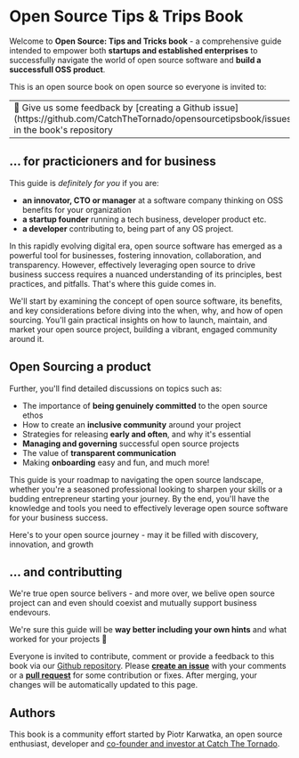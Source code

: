 # Open Source Tips & Trips Book

Welcome to **Open Source: Tips and Tricks book**  - a comprehensive guide intended to empower both **startups and established enterprises** to successfully navigate the world of open source software and **build a successfull OSS product**.

This is an open source book on open source so everyone is invited to:
<table>
    <tr>
        <td valign="top" width="50%">📣 Give us some feedback by [creating a Github issue](https://github.com/CatchTheTornado/opensourcetipsbook/issues) in the book's repository</td>
        <td valign="top" width="50%">👩‍💻 Contribute to the book by [creating a pull request](https://github.com/CatchTheTornado/opensourcetipsbook/pulls) with any kind of improvements, amendments or new content.</td>
    </tr>
</table>

## ... for practicioners and for business

This guide is *definitely for you* if you are:
- **an innovator, CTO or manager** at a software company thinking on OSS benefits for your organization
- **a startup founder** running a tech business, developer product etc.
- **a developer** contributing to, being part of any OS project.

In this rapidly evolving digital era, open source software has emerged as a powerful tool for businesses, fostering innovation, collaboration, and transparency. However, effectively leveraging open source to drive business success requires a nuanced understanding of its principles, best practices, and pitfalls. That's where this guide comes in.

We'll start by examining the concept of open source software, its benefits, and key considerations before diving into the when, why, and how of open sourcing. You'll gain practical insights on how to launch, maintain, and market your open source project, building a vibrant, engaged community around it.

## Open Sourcing a product

Further, you'll find detailed discussions on topics such as:
- The importance of **being genuinely committed** to the open source ethos
- How to create an **inclusive community** around your project
- Strategies for releasing **early and often**, and why it's essential
- **Managing and governing** successful open source projects
- The value of **transparent communication**
- Making **onboarding** easy and fun, and much more!

This guide is your roadmap to navigating the open source landscape, whether you're a seasoned professional looking to sharpen your skills or a budding entrepreneur starting your journey. By the end, you'll have the knowledge and tools you need to effectively leverage open source software for your business success.

Here's to your open source journey - may it be filled with discovery, innovation, and growth 

## ... and contributting

We're true open source belivers - and more over, we belive open source project can and even should coexist and mutually support business endevours.

We're sure this guide will be **way better including your own hints** and what worked for your projects 🙌

Everyone is invited to contribute, comment or provide a feedback to this book via our [Github repository](https://github.com/CatchTheTornado/opensourcetipsbook). Please **[create an issue](https://github.com/CatchTheTornado/opensourcetipsbook/issues/new)** with your comments or a **[pull request](https://github.com/CatchTheTornado/opensourcetipsbook/pulls)** for some contribution or fixes. After merging, your changes will be automatically updated to this page.

## Authors

This book is a community effort started by Piotr Karwatka, an open source enthusiast, developer and [co-founder and investor at Catch The Tornado](https://www.catchthetornado.com/portfolio). 
